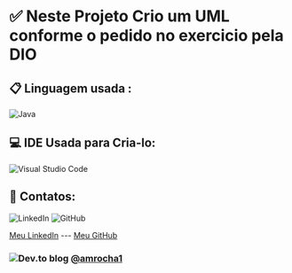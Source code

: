 # ✅ Neste Projeto Crio um UML conforme o pedido no exercicio pela DIO
## 📋 Linguagem usada :
![Java](https://img.shields.io/badge/java-%23ED8B00.svg?style=for-the-badge&logo=openjdk&logoColor=white)
## 💻 IDE Usada para Cria-lo:
![Visual Studio Code](https://img.shields.io/badge/Visual%20Studio%20Code-0078d7.svg?style=for-the-badge&logo=visual-studio-code&logoColor=white)

## 💬  Contatos:
![LinkedIn](https://img.shields.io/badge/linkedin-%230077B5.svg?style=for-the-badge&logo=linkedin&logoColor=white)   ![GitHub](https://img.shields.io/badge/github-%23121011.svg?style=for-the-badge&logo=github&logoColor=white)

[Meu LinkedIn](<www.linkedin.com/in/amrocha1>) ---  [Meu GitHub](<https://github.com/amrocha1>)

### ![Dev.to blog](https://img.shields.io/badge/dev.to-0A0A0A?style=for-the-badge&logo=dev.to&logoColor=white)  [@amrocha1](https://www.linkedin.com/in/amrocha1/)
